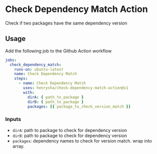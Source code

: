 # Check Dependency Match Action

Check if two packages have the same dependency version

## Usage

Add the following job to the Github Action workflow

```yaml
jobs:
  check_dependency_match:
    runs-on: ubuntu-latest
    name: Check Dependency Match
    steps:
      - name: Check Dependency Match
        uses: henrysha/check-dependency-match-action@v1
        with:
          dirA: { path_to_package }
          dirB: { path_to_package }
          packages: [{ package_to_check_version_match }]
```

### Inputs

- `dirA`: path to package to check for dependency version
- `dirB`: path to package to check for dependency version
- `packages`: dependency names to check for version match. wrap into array.
